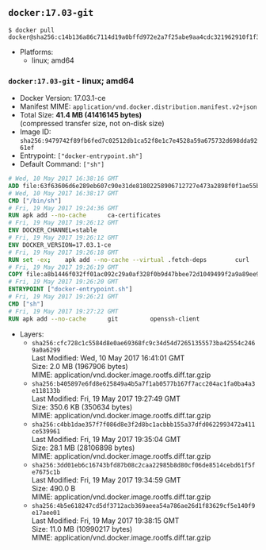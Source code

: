 ## `docker:17.03-git`

```console
$ docker pull docker@sha256:c14b136a86c7114d19a0bffd972e2a7f25abe9aa4cdc321962910f1f34f060e2
```

-	Platforms:
	-	linux; amd64

### `docker:17.03-git` - linux; amd64

-	Docker Version: 17.03.1-ce
-	Manifest MIME: `application/vnd.docker.distribution.manifest.v2+json`
-	Total Size: **41.4 MB (41416145 bytes)**  
	(compressed transfer size, not on-disk size)
-	Image ID: `sha256:9479742f89fb6fed7c02512db1ca52f8e1c7e4528a59a675732d698dda9261ef`
-	Entrypoint: `["docker-entrypoint.sh"]`
-	Default Command: `["sh"]`

```dockerfile
# Wed, 10 May 2017 16:38:16 GMT
ADD file:63f63606d6e289eb607c90e31de81802258906712727e473a2898f0f1ae55bb5 in / 
# Wed, 10 May 2017 16:38:17 GMT
CMD ["/bin/sh"]
# Fri, 19 May 2017 19:24:36 GMT
RUN apk add --no-cache 		ca-certificates
# Fri, 19 May 2017 19:26:12 GMT
ENV DOCKER_CHANNEL=stable
# Fri, 19 May 2017 19:26:12 GMT
ENV DOCKER_VERSION=17.03.1-ce
# Fri, 19 May 2017 19:26:18 GMT
RUN set -ex; 	apk add --no-cache --virtual .fetch-deps 		curl 		tar 	; 	curl -fL -o docker.tgz "https://download.docker.com/linux/static/${DOCKER_CHANNEL}/x86_64/docker-${DOCKER_VERSION}.tgz"; 	tar --extract 		--file docker.tgz 		--strip-components 1 		--directory /usr/local/bin/ 	; 	rm docker.tgz; 	apk del .fetch-deps; 	dockerd -v; 	docker -v
# Fri, 19 May 2017 19:26:19 GMT
COPY file:a8b1446f032ff01ac092c29a0af328f0b9d47bbee72d1049499f2a9a89ee988a in /usr/local/bin/ 
# Fri, 19 May 2017 19:26:20 GMT
ENTRYPOINT ["docker-entrypoint.sh"]
# Fri, 19 May 2017 19:26:21 GMT
CMD ["sh"]
# Fri, 19 May 2017 19:27:22 GMT
RUN apk add --no-cache 		git 		openssh-client
```

-	Layers:
	-	`sha256:cfc728c1c5584d8e0ae69368fc9c34d54d72651355573ba42554c2469a0a6299`  
		Last Modified: Wed, 10 May 2017 16:41:01 GMT  
		Size: 2.0 MB (1967906 bytes)  
		MIME: application/vnd.docker.image.rootfs.diff.tar.gzip
	-	`sha256:b405897e6fd8e625849a4b5a7f1ab0577b167f7acc204ac1fa0ba4a3e118133b`  
		Last Modified: Fri, 19 May 2017 19:27:49 GMT  
		Size: 350.6 KB (350634 bytes)  
		MIME: application/vnd.docker.image.rootfs.diff.tar.gzip
	-	`sha256:c4bb1dae357f7f086d8e3f2d8bc1acbbb155a37dfd0622993472a411ce539961`  
		Last Modified: Fri, 19 May 2017 19:35:04 GMT  
		Size: 28.1 MB (28106898 bytes)  
		MIME: application/vnd.docker.image.rootfs.diff.tar.gzip
	-	`sha256:3dd01eb6c16743bfd87b08c2caa22985b8d80cf06de8514cebd61f5fe7675c1b`  
		Last Modified: Fri, 19 May 2017 19:34:59 GMT  
		Size: 490.0 B  
		MIME: application/vnd.docker.image.rootfs.diff.tar.gzip
	-	`sha256:4b5e618247cd5df3712acb369aeea54a786ae26d1f83629cf5e140f9e17aee01`  
		Last Modified: Fri, 19 May 2017 19:38:15 GMT  
		Size: 11.0 MB (10990217 bytes)  
		MIME: application/vnd.docker.image.rootfs.diff.tar.gzip
